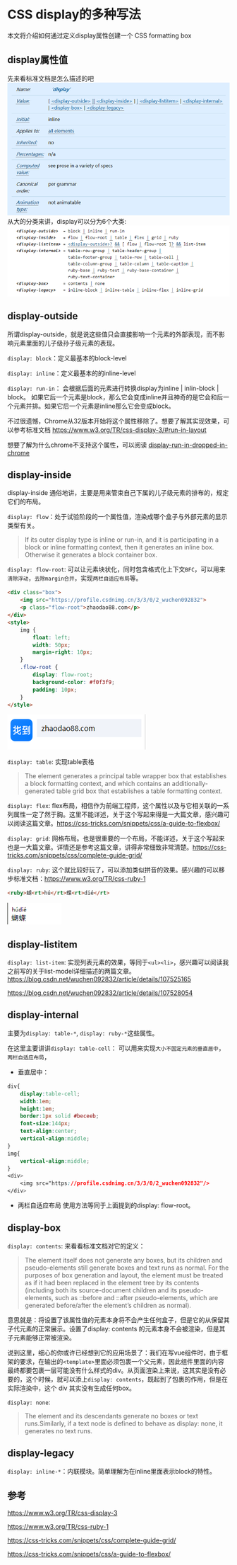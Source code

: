 # CSS display的多种写法

本文将介绍如何通过定义display属性创建一个 CSS formatting box 

## display属性值
先来看标准文档是怎么描述的吧
![经典图](./images/css-display-model-01.png "列表项counters效果图")
从大的分类来讲，display可以分为6个大类:
![经典图](./images/css-display-model-02.png "列表项counters效果图")

## display-outside
所谓display-outside，就是说这些值只会直接影响一个元素的外部表现，而不影响元素里面的儿子级孙子级元素的表现。

`display: block`：定义最基本的block-level 

`display: inline`：定义最基本的的inline-level

`display: run-in`： 会根据后面的元素进行转换display为inline | inlin-block | block。 如果它后一个元素是block，那么它会变成inline并且神奇的是它会和后一个元素并排。如果它后一个元素是inline那么它会变成block。

不过很遗憾，Chrome从32版本开始将这个属性移除了。想要了解其实现效果，可以参考标准文档 https://www.w3.org/TR/css-display-3/#run-in-layout 

想要了解为什么chrome不支持这个属性，可以阅读 <a href="https://stackoverflow.com/questions/22080141/display-run-in-dropped-in-chrome" target="blank">display-run-in-dropped-in-chrome</a>

## display-inside
display-inside 通俗地讲，主要是用来管束自己下属的儿子级元素的排布的，规定它们的布局。

`display: flow`：处于试验阶段的一个属性值，渲染成哪个盒子与外部元素的显示类型有关。
> If its outer display type is inline or run-in, and it is participating in a block or inline formatting context, then it generates an inline box. Otherwise it generates a block container box.

`display: flow-root`: 可以让元素块状化，同时包含格式化上下文`BFC`，可以用来`清除浮动`，`去除margin合并`，实现`两栏自适应布局`等。
```html
<div class="box">
    <img src="https://profile.csdnimg.cn/3/3/0/2_wuchen092832">
    <p class="flow-root">zhaodao88.com</p>
</div>
<style>
	img {
    	float: left;
    	width: 50px;
    	margin-right: 10px;
	}
	.flow-root {
	    display: flow-root;
	    background-color: #f0f3f9;
	    padding: 10px;
	}
</style>
```
![经典图](./images/css-display-model-03.png "列表项counters效果图")

`display: table`: 实现table表格
>The element generates a principal table wrapper box that establishes a block formatting context, and which contains an additionally-generated table grid box that establishes a table formatting context.

`display: flex`: flex布局，相信作为前端工程师，这个属性以及与它相关联的一系列属性一定了然于胸。这里不能详述，关于这个写起来得是一大篇文章，感兴趣可以阅读这篇文章。https://css-tricks.com/snippets/css/a-guide-to-flexbox/

`display: grid`: 网格布局。也是很重要的一个布局，不能详述，关于这个写起来也是一大篇文章。详情还是参考这篇文章，讲得非常细致非常清楚。https://css-tricks.com/snippets/css/complete-guide-grid/

`display: ruby`: 这个就比较好玩了，可以添加类似拼音的效果。感兴趣的可以移步标准文档：https://www.w3.org/TR/css-ruby-1
```html
<ruby>蝴<rt>hú</rt>蝶<rt>dié</rt>
```
![经典图](./images/css-display-model-04.png "列表项counters效果图")


## display-listitem

`display: list-item`: 实现列表元素的效果，等同于`<ul><li>`，感兴趣可以阅读我之前写的关于list-model详细描述的两篇文章。
https://blog.csdn.net/wuchen092832/article/details/107525165

https://blog.csdn.net/wuchen092832/article/details/107528054
## display-internal

主要为`display: table-*`, `display: ruby-*`这些属性。

在这里主要讲讲`display: table-cell`： 可以用来实现`大小不固定元素的垂直居中`，`两栏自适应布局`，

+ 垂直居中：
```css
div{
	display:table-cell;
	width:1em; 
	height:1em; 
	border:1px solid #beceeb;
	font-size:144px; 
	text-align:center; 
	vertical-align:middle;
} 
img{
	vertical-align:middle;
}
<div>
	<img src="https://profile.csdnimg.cn/3/3/0/2_wuchen092832"/>
</div>
```
+ 两栏自适应布局
使用方法等同于上面提到的display: flow-root。

## display-box

`display: contents`: 来看看标准文档对它的定义：
>The element itself does not generate any boxes, but its children and pseudo-elements still generate boxes and text runs as normal. For the purposes of box generation and layout, the element must be treated as if it had been replaced in the element tree by its contents (including both its source-document children and its pseudo-elements, such as ::before and ::after pseudo-elements, which are generated before/after the element’s children as normal).

意思就是：将设置了该属性值的元素本身将不会产生任何盒子，但是它的从保留其子代元素的正常展示。设置了display: contents 的元素本身不会被渲染，但是其子元素能够正常被渲染。

说到这里，细心的你或许已经想到它的应用场景了：我们在写vue组件时，由于框架的要求，在输出的`<template>`里面必须包裹一个父元素，因此组件里面的内容最终都要包裹一层可能没有什么样式的div。从页面渲染上来说，这其实是没有必要的，这个时候，就可以添上`display: contents`，既起到了包裹的作用，但是在实际渲染中，这个 div 其实没有生成任何box。

`display: none`: 
>The element and its descendants generate no boxes or text runs.Similarly, if a text node is defined to behave as display: none, it generates no text runs.

## display-legacy

`display: inline-*`：内联模块。简单理解为在inline里面表示block的特性。


## 参考

https://www.w3.org/TR/css-display-3

https://www.w3.org/TR/css-ruby-1

https://css-tricks.com/snippets/css/complete-guide-grid/

https://css-tricks.com/snippets/css/a-guide-to-flexbox/